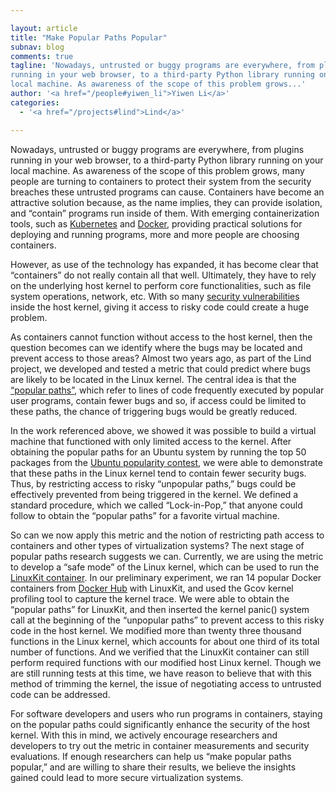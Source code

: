 ```yaml
---

layout: article
title: "Make Popular Paths Popular"
subnav: blog
comments: true
tagline: 'Nowadays, untrusted or buggy programs are everywhere, from plugins
running in your web browser, to a third-party Python library running on your
local machine. As awareness of the scope of this problem grows...'
author: '<a href="/people#yiwen_li">Yiwen Li</a>'
categories:
  - '<a href="/projects#lind">Lind</a>'

---
```

Nowadays, untrusted or buggy programs are everywhere, from plugins running
in your web browser, to a third-party Python library running on your local
machine. As awareness of the scope of this problem grows, many people are
turning to containers to protect their system from the security breaches these
untrusted programs can cause. Containers have become an attractive solution
because, as the name implies, they can provide isolation, and “contain”
programs run inside of them. With emerging containerization tools,
such as [Kubernetes](https://kubernetes.io)
and [Docker](https://www.docker.com), providing practical solutions for
deploying and running programs, more and more people are choosing containers.

However, as use of the technology has expanded, it has become clear that
“containers” do not really contain all that well. Ultimately, they have to
rely on the underlying host kernel to perform core functionalities, such as
file system operations, network, etc. With so many [security vulnerabilities](https://www.cvedetails.com/product/47/Linux-Linux-Kernel.html?vendor_id=33)
inside the host kernel, giving it access to risky code could create
a huge problem.

As containers cannot function without access to the host kernel, then the
question becomes can we identify where the bugs may be located and prevent
access to those areas? Almost two years ago, as part of the Lind project,
we developed and tested a metric that could predict where bugs are likely
to be located in the Linux kernel. The central idea is that the [“popular paths”](https://ssl.engineering.nyu.edu/papers/li_lind_usenix_2017.pdf ),
which refer to lines of code frequently executed by popular user programs,
contain fewer bugs and so, if access could be limited to these paths, the
chance of triggering bugs would be greatly reduced.

In the work referenced above, we showed it was possible to build a virtual
machine that functioned with only limited access to the kernel. After obtaining
the popular paths for an Ubuntu system by running the top 50 packages from
the [Ubuntu popularity contest](https://popcon.ubuntu.com), we were able to
demonstrate that these paths in the Linux kernel tend to contain fewer
security bugs. Thus, by restricting access to risky “unpopular paths,”
bugs could be effectively prevented from being triggered in the kernel.
We defined a standard procedure, which we called “Lock-in-Pop,” that anyone
could follow to obtain the “popular paths” for a favorite virtual machine.

So can we now apply this metric and the notion of restricting path access
to containers and other types of virtualization systems? The next stage of  
popular paths research suggests we can. Currently, we are using the metric
to develop a “safe mode” of the Linux kernel, which can be used to run the
[LinuxKit container](https://github.com/linuxkit/linuxkit). In our preliminary
experiment, we ran 14 popular Docker containers from [Docker Hub](https://hub.docker.com/explore/)
with LinuxKit, and used the Gcov kernel profiling tool to capture the kernel
trace. We were able to obtain the “popular paths” for LinuxKit, and then
inserted the kernel panic() system call at the beginning of the
“unpopular paths” to prevent access to this risky code in the host kernel.
We modified more than twenty three thousand functions in the Linux kernel,
which accounts for about one third of its total number of functions. And we
verified that the LinuxKit container can still perform required functions
with our modified host Linux kernel. Though we are still running tests at
this time, we have reason to believe that with this method of trimming the
kernel, the issue of negotiating access to untrusted code can be addressed.

For software developers and users who run programs in containers, staying
on the popular paths could significantly enhance the security of the host
kernel. With this in mind, we actively encourage researchers and developers
to try out the metric in container measurements and security evaluations.
If enough researchers can help us “make popular paths popular,” and are
willing to share their results, we believe the insights gained could lead to
more secure virtualization systems.   
